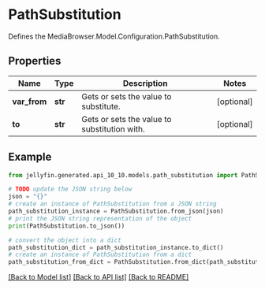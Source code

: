 # PathSubstitution

Defines the MediaBrowser.Model.Configuration.PathSubstitution.

## Properties

Name | Type | Description | Notes
------------ | ------------- | ------------- | -------------
**var_from** | **str** | Gets or sets the value to substitute. | [optional] 
**to** | **str** | Gets or sets the value to substitution with. | [optional] 

## Example

```python
from jellyfin.generated.api_10_10.models.path_substitution import PathSubstitution

# TODO update the JSON string below
json = "{}"
# create an instance of PathSubstitution from a JSON string
path_substitution_instance = PathSubstitution.from_json(json)
# print the JSON string representation of the object
print(PathSubstitution.to_json())

# convert the object into a dict
path_substitution_dict = path_substitution_instance.to_dict()
# create an instance of PathSubstitution from a dict
path_substitution_from_dict = PathSubstitution.from_dict(path_substitution_dict)
```
[[Back to Model list]](README.md#documentation-for-models) [[Back to API list]](README.md#documentation-for-api-endpoints) [[Back to README]](README.md)


